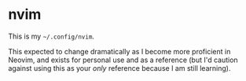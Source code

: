 # nvim
This is my `~/.config/nvim`. 

This expected to change dramatically as I become more proficient in Neovim, and exists for personal use and as a reference (but I'd caution against using this as your *only* reference because I am still learning).
